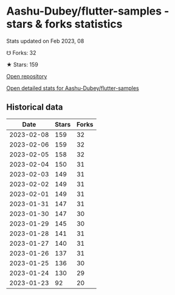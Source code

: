 # Aashu-Dubey/flutter-samples - stars & forks statistics

Stats updated on Feb 2023, 08

☋ Forks: 32

★ Stars: 159

[Open repository](https://github.com/Aashu-Dubey/flutter-samples)

[Open detailed stats for Aashu-Dubey/flutter-samples](https://reviewgithub.com/rep/Aashu-Dubey/flutter-samples)

## Historical data
| Date | Stars | Forks |
|------|-------|-------|
| 2023-02-08 | 159 | 32 | 
| 2023-02-06 | 159 | 32 | 
| 2023-02-05 | 158 | 32 | 
| 2023-02-04 | 150 | 31 | 
| 2023-02-03 | 149 | 31 | 
| 2023-02-02 | 149 | 31 | 
| 2023-02-01 | 149 | 31 | 
| 2023-01-31 | 147 | 31 | 
| 2023-01-30 | 147 | 30 | 
| 2023-01-29 | 145 | 30 | 
| 2023-01-28 | 141 | 31 | 
| 2023-01-27 | 140 | 31 | 
| 2023-01-26 | 137 | 31 | 
| 2023-01-25 | 136 | 30 | 
| 2023-01-24 | 130 | 29 | 
| 2023-01-23 | 92 | 20 | 

